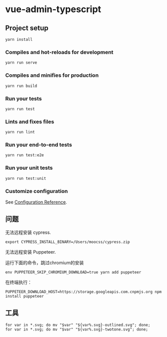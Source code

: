 # vue-admin-typescript

## Project setup
```
yarn install
```

### Compiles and hot-reloads for development
```
yarn run serve
```

### Compiles and minifies for production
```
yarn run build
```

### Run your tests
```
yarn run test
```

### Lints and fixes files
```
yarn run lint
```

### Run your end-to-end tests
```
yarn run test:e2e
```

### Run your unit tests
```
yarn run test:unit
```

### Customize configuration
See [Configuration Reference](https://cli.vuejs.org/config/).


## 问题
无法远程安装 cypress.
```
export CYPRESS_INSTALL_BINARY=/Users/moocss/cypress.zip
```
无法远程安装 Puppeteer.

运行下面的命令，跳过chromium的安装
```
env PUPPETEER_SKIP_CHROMIUM_DOWNLOAD=true yarn add puppeteer
```

在终端执行：
```
PUPPETEER_DOWNLOAD_HOST=https://storage.googleapis.com.cnpmjs.org npm install puppeteer
```

## 工具
```shell
for var in *.svg; do mv "$var" "${var%.svg}-outlined.svg"; done;
for var in *.svg; do mv "$var" "${var%.svg}-twotone.svg"; done;
```